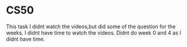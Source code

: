 # CS50

This task I didnt watch the videos,but did some of the question for the weeks.
I didnt have time to watch the videos.
Didnt do week 0 and 4 as I didnt have time.
